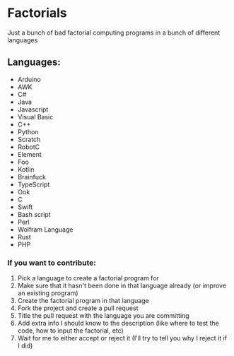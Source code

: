 # Factorials
Just a bunch of bad factorial computing programs in a bunch of different languages


## Languages:
* Arduino  
* AWK
* C#  
* Java  
* Javascript  
* Visual Basic  
* C++  
* Python  
* Scratch  
* RobotC  
* Element  
* Foo  
* Kotlin
* Brainfuck
* TypeScript
* Ook
* C
* Swift
* Bash script
* Perl
* Wolfram Language
* Rust
* PHP

### If you want to contribute:  
1. Pick a language to create a factorial program for
2. Make sure that it hasn't been done in that language already (or improve an existing program)
3. Create the factorial program in that language
4. Fork the project and create a pull request
5. Title the pull request with the language you are committing
6. Add extra info I should know to the description (like where to test the code, how to input the factorial, etc)
7. Wait for me to either accept or reject it (I'll try to tell you why I reject it if I did)
